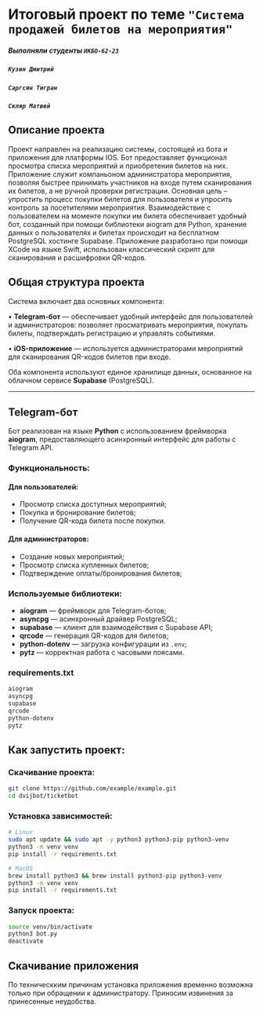 # Итоговый проект по теме `"Система продажей билетов на мероприятия"`
##### Выполняли студенты `ИКБО-62-23`
##### `Кузин Дмитрий`
##### `Саргсян Тигран`
##### `Скляр Матвей`

## Описание проекта
Проект направлен на реализацию системы, состоящей из бота и приложения для платформы IOS. Бот предоставляет функционал просмотра списка мероприятий и приобретения билетов на них. Приложение служит компаньоном администратора мероприятия, позволяя быстрее принимать участников на входе путем сканирования их билетов, а не ручной проверки регистрации. Основная цель – упростить процесс покупки билетов для пользователя и упросить контроль за посетителями мероприятия. Взаимодействие с пользователем на моменте покупки им билета обеспечивает удобный бот, созданный при помощи библиотеки aiogram для Python, хранение данных о пользователях и билетах происходит на бесплатном PostgreSQL хостинге Supabase. Приложение разработано при помощи XCode на языке Swift, использован классический скрипт для сканирования и расшифровки QR-кодов.


## Общая структура проекта

Система включает два основных компонента:

  • **Telegram-бот** — обеспечивает удобный интерфейс для пользователей и администраторов: позволяет просматривать мероприятия, покупать билеты, подтверждать регистрацию и управлять событиями.
 
  • **iOS-приложение** — используется администраторами мероприятий для сканирования QR-кодов билетов при входе.

Оба компонента используют единое хранилище данных, основанное на облачном сервисе **Supabase** (PostgreSQL).

---

## Telegram-бот

Бот реализован на языке **Python** с использованием фреймворка **aiogram**, предоставляющего асинхронный интерфейс для работы с Telegram API.

### Функциональность:

#### Для пользователей:
- Просмотр списка доступных мероприятий;
- Покупка и бронирование билетов;
- Получение QR-кода билета после покупки.

#### Для администраторов:
- Создание новых мероприятий;
- Просмотр списка купленных билетов;
- Подтверждение оплаты/бронирования билетов;

### Используемые библиотеки:

- **aiogram** — фреймворк для Telegram-ботов;
- **asyncpg** — асинхронный драйвер PostgreSQL;
- **supabase** — клиент для взаимодействия с Supabase API;
- **qrcode** — генерация QR-кодов для билетов;
- **python-dotenv** — загрузка конфигурации из `.env`;
- **pytz** — корректная работа с часовыми поясами.

### requirements.txt

```txt
aiogram
asyncpg
supabase
qrcode
python-dotenv
pytz
```

## Как запустить проект:

### Скачивание проекта:
```bash
git clone https://github.com/example/example.git
cd dvijbot/ticketbot
```

### Установка зависимостей:

```bash
# Linux
sudo apt update && sudo apt -y python3 python3-pip python3-venv
python3 -m venv venv
pip install -r requirements.txt

# MacOS
brew install python3 && brew install python3-pip python3-venv
python3 -m venv venv
pip install -r requirements.txt
```

### Запуск проекта:

```bash
source venv/bin/activate
python3 bot.py
deactivate
```

## Скачивание приложения
По техническким причинам установка приложения временно возможна только при обращении к администратору. Приносим извинения за принесенные неудобства.

